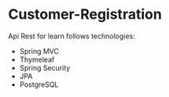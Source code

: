 # Customer-Registration

Api Rest for learn follows technologies:

- Spring MVC
- Thymeleaf
- Spring Security
- JPA
- PostgreSQL
